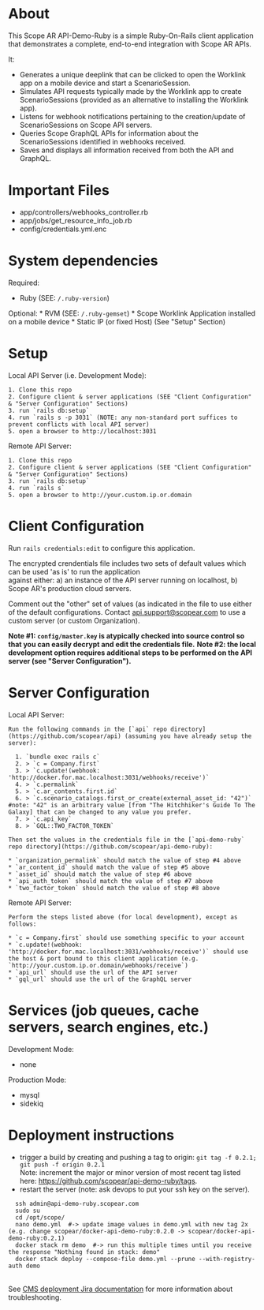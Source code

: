 # About

  This Scope AR API-Demo-Ruby is a simple Ruby-On-Rails client application that demonstrates a complete, end-to-end integration with Scope AR APIs.

  It:

  * Generates a unique deeplink that can be clicked to open the Worklink app on a mobile device and start a ScenarioSession.
  * Simulates API requests typically made by the Worklink app to create ScenarioSessions (provided as an alternative to installing the Worklink app).
  * Listens for webhook notifications pertaining to the creation/update of ScenarioSessions on Scope API servers.
  * Queries Scope GraphQL APIs for information about the ScenarioSessions identified in webhooks received.
  * Saves and displays all information received from both the API and GraphQL.

# Important Files

  * app/controllers/webhooks_controller.rb
  * app/jobs/get_resource_info_job.rb
  * config/credentials.yml.enc

# System dependencies

  Required:
  * Ruby (SEE: `/.ruby-version`)

  Optional:
    * RVM (SEE: `/.ruby-gemset`)
    * Scope Worklink Application installed on a mobile device
    * Static IP (or fixed Host) (See "Setup" Section)

# Setup

  Local API Server (i.e. Development Mode):

    1. Clone this repo
    2. Configure client & server applications (SEE "Client Configuration" & "Server Configuration" Sections)
    3. run `rails db:setup`
    4. run `rails s -p 3031` (NOTE: any non-standard port suffices to prevent conflicts with local API server)
    5. open a browser to http://localhost:3031

  Remote API Server:

    1. Clone this repo
    2. Configure client & server applications (SEE "Client Configuration" & "Server Configuration" Sections)
    3. run `rails db:setup`
    4. run `rails s`
    5. open a browser to http://your.custom.ip.or.domain

# Client Configuration

  Run `rails credentials:edit` to configure this application.

  The encrypted crendentials file includes two sets of default values which can be used 'as is' to run the application \
  against either: a) an instance of the API server running on localhost, b) Scope AR's production cloud servers.

  Comment out the "other" set of values (as indicated in the file to use either of the default configurations.
  Contact api.support@scopear.com to use a custom server (or custom Organization).

  **Note #1: `config/master.key` is atypically checked into source control so that you can easily decrypt and edit the credentials file.**
  **Note #2: the local development option requires additional steps to be performed on the API server (see "Server Configuration").**

# Server Configuration

  Local API Server:

    Run the following commands in the [`api` repo directory](https://github.com/scopear/api) (assuming you have already setup the server):

      1. `bundle exec rails c`
      2. > `c = Company.first`
      3. > `c.update!(webhook: 'http://docker.for.mac.localhost:3031/webhooks/receive')`
      4. > `c.permalink`
      5. > `c.ar_contents.first.id`
      6. > `c.scenario_catalogs.first_or_create(external_asset_id: "42")` #note: "42" is an arbitrary value [from "The Hitchhiker's Guide To The Galaxy] that can be changed to any value you prefer.
      7. > `c.api_key`
      8. > `GQL::TWO_FACTOR_TOKEN`

    Then set the values in the credentials file in the [`api-demo-ruby` repo directory](https://github.com/scopear/api-demo-ruby):

    * `organization_permalink` should match the value of step #4 above
    * `ar_content_id` should match the value of step #5 above
    * `asset_id` should match the value of step #6 above
    * `api_auth_token` should match the value of step #7 above
    * `two_factor_token` should match the value of step #8 above

  Remote API Server:

    Perform the steps listed above (for local development), except as follows:

    * `c = Company.first` should use something specific to your account
    * `c.update!(webhook: 'http://docker.for.mac.localhost:3031/webhooks/receive')` should use the host & port bound to this client application (e.g. `http://your.custom.ip.or.domain/webhooks/receive`)
    * `api_url` should use the url of the API server
    * `gql_url` should use the url of the GraphQL server

# Services (job queues, cache servers, search engines, etc.)

  Development Mode:
  * none

  Production Mode:
  * mysql
  * sidekiq

# Deployment instructions

  * trigger a build by creating and pushing a tag to origin: `git tag -f 0.2.1; git push -f origin 0.2.1` <br>Note: increment the major or minor version of most recent tag listed here: https://github.com/scopear/api-demo-ruby/tags.
  * restart the server (note: ask devops to put your ssh key on the server).

  ```
    ssh admin@api-demo-ruby.scopear.com
    sudo su
    cd /opt/scope/
    nano demo.yml  #-> update image values in demo.yml with new tag 2x (e.g. change scopear/docker-api-demo-ruby:0.2.0 -> scopear/docker-api-demo-ruby:0.2.1)
    docker stack rm demo  #-> run this multiple times until you receive the response "Nothing found in stack: demo"
    docker stack deploy --compose-file demo.yml --prune --with-registry-auth demo
  ```

  <br>See [CMS deployment Jira documentation](https://scopearcloud.atlassian.net/wiki/spaces/CMS/pages/821264385/How+to+deploy+to+QA) for more information about troubleshooting.

